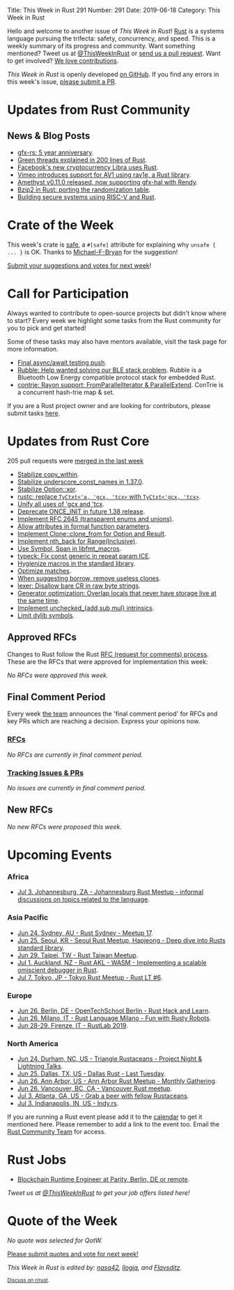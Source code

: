Title: This Week in Rust 291
Number: 291
Date: 2019-06-18
Category: This Week in Rust

Hello and welcome to another issue of *This Week in Rust*!
[Rust](http://rust-lang.org) is a systems language pursuing the trifecta: safety, concurrency, and speed.
This is a weekly summary of its progress and community.
Want something mentioned? Tweet us at [@ThisWeekInRust](https://twitter.com/ThisWeekInRust) or [send us a pull request](https://github.com/cmr/this-week-in-rust).
Want to get involved? [We love contributions](https://github.com/rust-lang/rust/blob/master/CONTRIBUTING.md).

*This Week in Rust* is openly developed [on GitHub](https://github.com/cmr/this-week-in-rust).
If you find any errors in this week's issue, [please submit a PR](https://github.com/cmr/this-week-in-rust/pulls).

# Updates from Rust Community

## News & Blog Posts

* [gfx-rs: 5 year anniversary](https://gfx-rs.github.io/2019/06/12/anniversary-5.html).
* [Green threads explained in 200 lines of Rust](https://cfsamson.gitbook.io/green-threads-explained-in-200-lines-of-rust/).
* [Facebook's new cryptocurrency Libra uses Rust](https://developers.libra.org/docs/community/coding-guidelines).
* [Vimeo introduces support for AV1 using rav1e, a Rust library](https://press.vimeo.com/61553-vimeo-introduces-support-for-royalty-free-video-codec-av1).
* [Amethyst v0.11.0 released, now supporting gfx-hal with Rendy](https://amethyst.rs/posts/release-0-11).
* [Bzip2 in Rust: porting the randomization table](https://people.gnome.org/~federico/blog/bzip2-in-rust-randomization-table.html).
* [Building secure systems using RISC-V and Rust](https://content.riscv.org/wp-content/uploads/2019/06/14.05-building_secure_systems-1.pdf).

# Crate of the Week

This week's crate is [safe](https://github.com/Centril/rust-safe), a `#[safe]` attribute for explaining why `unsafe { ... }` is OK. Thanks to [Michael-F-Bryan](https://users.rust-lang.org/t/crate-of-the-week/2704/569) for the suggestion!

[Submit your suggestions and votes for next week][submit_crate]!

[submit_crate]: https://users.rust-lang.org/t/crate-of-the-week/2704

# Call for Participation

Always wanted to contribute to open-source projects but didn't know where to start?
Every week we highlight some tasks from the Rust community for you to pick and get started!

Some of these tasks may also have mentors available, visit the task page for more information.

* [Final async/await testing push](https://internals.rust-lang.org/t/final-async-await-testing-push/10423).
* [Rubble: Help wanted solving our BLE stack problem](https://mckeogh.tech/help-wanted-ble/). Rubble is a Bluetooth Low Energy compatible protocol stack for embedded Rust.
* [contrie: Rayon support: FromParallelIterator & ParallelExtend](https://github.com/vorner/contrie/issues/3). ConTrie is a concurrent hash-trie map & set.

If you are a Rust project owner and are looking for contributors, please submit tasks [here][guidelines].

[guidelines]: https://users.rust-lang.org/t/twir-call-for-participation/4821

# Updates from Rust Core

205 pull requests were [merged in the last week][merged]

[merged]: https://github.com/search?q=is%3Apr+org%3Arust-lang+is%3Amerged+merged%3A2019-06-10..2019-06-17

* [Stabilize copy_within](https://github.com/rust-lang/rust/pull/61398).
* [Stabilize underscore_const_names in 1.37.0](https://github.com/rust-lang/rust/pull/61347).
* [Stabilize Option::xor](https://github.com/rust-lang/rust/pull/60376).
* [rustc: replace `TyCtxt<'a, 'gcx, 'tcx>` with `TyCtxt<'gcx, 'tcx>`](https://github.com/rust-lang/rust/pull/61722).
* [Unify all uses of 'gcx and 'tcx](https://github.com/rust-lang/rust/pull/61817).
* [Deprecate ONCE_INIT in future 1.38 release](https://github.com/rust-lang/rust/pull/61757).
* [Implement RFC 2645 (transparent enums and unions)](https://github.com/rust-lang/rust/pull/60463).
* [Allow attributes in formal function parameters](https://github.com/rust-lang/rust/pull/60669).
* [Implement Clone::clone_from for Option and Result](https://github.com/rust-lang/rust/pull/61348).
* [Implement nth_back for Range(Inclusive)](https://github.com/rust-lang/rust/pull/61671).
* [Use Symbol, Span in libfmt_macros](https://github.com/rust-lang/rust/pull/61568).
* [typeck: Fix const generic in repeat param ICE](https://github.com/rust-lang/rust/pull/61698).
* [Hygienize macros in the standard library](https://github.com/rust-lang/rust/pull/61629).
* [Optimize matches](https://github.com/rust-lang/rust/pull/60730).
* [When suggesting borrow, remove useless clones](https://github.com/rust-lang/rust/pull/61143).
* [lexer: Disallow bare CR in raw byte strings](https://github.com/rust-lang/rust/pull/60793).
* [Generator optimization: Overlap locals that never have storage live at the same time](https://github.com/rust-lang/rust/pull/60187).
* [Implement unchecked_{add,sub,mul} intrinsics](https://github.com/rust-lang/miri/pull/776).
* [Limit dylib symbols](https://github.com/rust-lang/rust/pull/59752).

## Approved RFCs

Changes to Rust follow the Rust [RFC (request for comments)
process](https://github.com/rust-lang/rfcs#rust-rfcs). These
are the RFCs that were approved for implementation this week:

*No RFCs were approved this week.*

## Final Comment Period

Every week [the team](https://www.rust-lang.org/team.html) announces the
'final comment period' for RFCs and key PRs which are reaching a
decision. Express your opinions now.

### [RFCs](https://github.com/rust-lang/rfcs/labels/final-comment-period)

*No RFCs are currently in final comment period.*

### [Tracking Issues & PRs](https://github.com/rust-lang/rust/labels/final-comment-period)

*No issues are currently in final comment period.*

## New RFCs

*No new RFCs were proposed this week.*

# Upcoming Events

### Africa

* [Jul  3. Johannesburg, ZA - Johannesburg Rust Meetup - informal discussions on topics related to the language](https://www.meetup.com/Johannesburg-Rust-Meetup/events/dgqmbryzkbfb/).

### Asia Pacific

* [Jun 24. Sydney, AU - Rust Sydney - Meetup 17](https://www.meetup.com/Rust-Sydney/events/262194894/).
* [Jun 25. Seoul, KR - Seoul Rust Meetup, Hapjeong - Deep dive into Rusts standard library](https://www.meetup.com/Rust-Seoul-Meetup/events/srxvzqyzjbhc/).
* [Jun 29. Taipei, TW - Rust Taiwan Meetup](https://www.facebook.com/events/2824830874225735/).
* [Jul  1. Auckland, NZ - Rust AKL - WASM - Implementing a scalable omiscient debugger in Rust](https://www.meetup.com/rust-akl/events/259480968/).
* [Jul  7. Tokyo, JP - Tokyo Rust Meetup - Rust LT #6](https://rust.connpass.com/event/133657/).

### Europe

* [Jun 26. Berlin, DE - OpenTechSchool Berlin - Rust Hack and Learn](https://www.meetup.com/opentechschool-berlin/events/gkkttqyzjbjc/).
* [Jun 26. Milano, IT - Rust Language Milano - Fun with Rusty Robots](https://www.meetup.com/rust-language-milano/events/262155219).
* [Jun 28-29. Firenze, IT - RustLab 2019](https://www.rustlab.it/).

### North America

* [Jun 24. Durham, NC, US - Triangle Rustaceans - Project Night & Lightning Talks](https://www.meetup.com/triangle-rustaceans/events/mfglwpyzjbgc/).
* [Jun 25. Dallas, TX, US - Dallas Rust - Last Tuesday](https://www.meetup.com/Dallas-Rust/events/zfgwzmyzjbhc/).
* [Jun 26. Ann Arbor, US - Ann Arbor Rust Meetup - Monthly Gathering](https://www.meetup.com/Ann-Arbor-Rust-Meetup/events/vsncvqyzjbjc/).
* [Jun 26. Vancouver, BC, CA - Vancouver Rust meetup](https://www.meetup.com/Vancouver-Rust/events/fzqqwqyzjbjc/).
* [Jul  3. Atlanta, GA, US - Grab a beer with fellow Rustaceans](https://www.meetup.com/Rust-ATL/events/kkzkxqyzkbfb/).
* [Jul  3. Indianapolis, IN, US - Indy.rs](https://www.meetup.com/indyrs/events/mffbtpyzkbfb/).

If you are running a Rust event please add it to the [calendar] to get
it mentioned here. Please remember to add a link to the event too.
Email the [Rust Community Team][community] for access.

[calendar]: https://www.google.com/calendar/embed?src=apd9vmbc22egenmtu5l6c5jbfc%40group.calendar.google.com
[community]: mailto:community-team@rust-lang.org

# Rust Jobs

* [Blockchain Runtime Engineer at Parity, Berlin, DE or remote](https://www.parity.io/jobs/#berlin-blockchain-runtime-engineer).

*Tweet us at [@ThisWeekInRust](https://twitter.com/ThisWeekInRust) to get your job offers listed here!*

# Quote of the Week

*No quote was selected for QotW.*

[Please submit quotes and vote for next week!](https://users.rust-lang.org/t/twir-quote-of-the-week/328)

*This Week in Rust is edited by: [nasa42](https://github.com/nasa42), [llogiq](https://github.com/llogiq), and [Flavsditz](https://github.com/Flavsditz).*

<small>[Discuss on r/rust](https://www.reddit.com/r/rust/comments/c2mbim/this_week_in_rust_291/).</small>

